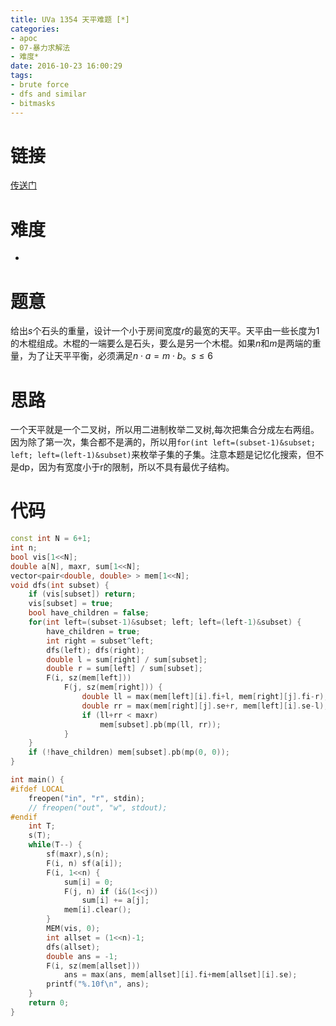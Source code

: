 ```yaml
---
title: UVa 1354 天平难题 [*]
categories:
- apoc
- 07-暴力求解法
- 难度*
date: 2016-10-23 16:00:29
tags:
- brute force
- dfs and similar
- bitmasks
---
```

# 链接
[传送门](https://uva.onlinejudge.org/index.php?option=com_onlinejudge&Itemid=8&page=show_problem&problem=4100)

# 难度
*

# 题意
给出$s$个石头的重量，设计一个小于房间宽度$r$的最宽的天平。天平由一些长度为$1$的木棍组成。木棍的一端要么是石头，要么是另一个木棍。如果$n$和$m$是两端的重量，为了让天平平衡，必须满足$n\cdot a=m\cdot b$。$s\leqslant 6$

# 思路
一个天平就是一个二叉树，所以用二进制枚举二叉树,每次把集合分成左右两组。因为除了第一次，集合都不是满的，所以用`for(int left=(subset-1)&subset; left; left=(left-1)&subset)`来枚举子集的子集。注意本题是记忆化搜索，但不是dp，因为有宽度小于r的限制，所以不具有最优子结构。

# 代码
```cpp
const int N = 6+1;
int n;
bool vis[1<<N];
double a[N], maxr, sum[1<<N];
vector<pair<double, double> > mem[1<<N];
void dfs(int subset) {
	if (vis[subset]) return;
	vis[subset] = true;
	bool have_children = false;
	for(int left=(subset-1)&subset; left; left=(left-1)&subset) {
		have_children = true;
		int right = subset^left;
		dfs(left); dfs(right);
		double l = sum[right] / sum[subset];
		double r = sum[left] / sum[subset];
		F(i, sz(mem[left])) 
			F(j, sz(mem[right])) {
				double ll = max(mem[left][i].fi+l, mem[right][j].fi-r);
				double rr = max(mem[right][j].se+r, mem[left][i].se-l);
				if (ll+rr < maxr)
					mem[subset].pb(mp(ll, rr));
			}
	}
	if (!have_children) mem[subset].pb(mp(0, 0));
}

int main() {
#ifdef LOCAL
    freopen("in", "r", stdin);
    // freopen("out", "w", stdout);
#endif
    int T;
    s(T);
    while(T--) {
		sf(maxr),s(n);
		F(i, n) sf(a[i]);
		F(i, 1<<n) {
			sum[i] = 0;
			F(j, n) if (i&(1<<j)) 
				sum[i] += a[j];
			mem[i].clear();
		}
		MEM(vis, 0);
		int allset = (1<<n)-1;
		dfs(allset);
		double ans = -1;
		F(i, sz(mem[allset])) 
			ans = max(ans, mem[allset][i].fi+mem[allset][i].se);
		printf("%.10f\n", ans);
    }
	return 0;
}
```